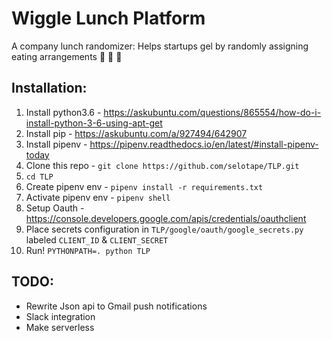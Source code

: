 # Wiggle Lunch Platform

A company lunch randomizer: Helps startups gel by randomly assigning eating arrangements 🍔 🍕 🍺



## Installation:

1. Install python3.6 - https://askubuntu.com/questions/865554/how-do-i-install-python-3-6-using-apt-get
2. Install pip - https://askubuntu.com/a/927494/642907 
3. Install pipenv - https://pipenv.readthedocs.io/en/latest/#install-pipenv-today
4. Clone this repo - `git clone https://github.com/selotape/TLP.git` 
5. `cd TLP`
6. Create pipenv env - `pipenv install -r requirements.txt`
6. Activate pipenv env - `pipenv shell`
6. Setup Oauth - https://console.developers.google.com/apis/credentials/oauthclient
6. Place secrets configuration in `TLP/google/oauth/google_secrets.py` labeled `CLIENT_ID` & `CLIENT_SECRET`
7. Run! `PYTHONPATH=. python TLP`
 

## TODO:
* Rewrite Json api to Gmail push notifications
* Slack integration
* Make serverless